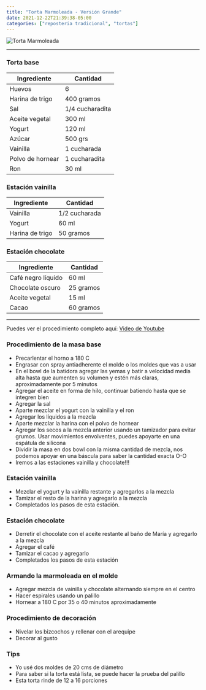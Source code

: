```yaml
---
title: "Torta Marmoleada - Versión Grande"
date: 2021-12-22T21:39:38-05:00
categories: ["reposteria tradicional", "tortas"]
---
```

![Torta Marmoleada](../../images/torta_marmoleada.jpg)
___
### Torta base

| Ingrediente | Cantidad |
| ----------- | ----------- |
| Huevos | 6 |
| Harina de trigo | 400 gramos |
| Sal | 1/4 cucharadita |
| Aceite vegetal | 300 ml |
| Yogurt | 120 ml |
| Azúcar | 500 grs |
| Vainilla | 1 cucharada |
| Polvo de hornear | 1 cucharadita |
| Ron | 30 ml |

### Estación vainilla

| Ingrediente | Cantidad |
| ----------- | ----------- |
| Vainilla | 1/2 cucharada |
| Yogurt | 60 ml |
| Harina de trigo | 50 gramos |

### Estación chocolate

| Ingrediente | Cantidad |
| ----------- | ----------- |
| Café negro líquido | 60 ml |
| Chocolate oscuro | 25 gramos |
| Aceite vegetal| 15 ml |
| Cacao | 60 gramos |
___

Puedes ver el procedimiento completo aquí: [Video de Youtube](https://youtu.be/BIyNbd9ubzI)

### Procedimiento de la masa base
- Precarlentar el horno a 180 C
- Engrasar con spray antiadherente el molde o los moldes que vas a usar
- En el bowl de la batidora agregar las yemas y batir a velocidad media alta hasta que aumenten su volumen y estén más claras, aproximadamente por 5 minutos
- Agregar el aceite en forma de hilo, continuar batiendo hasta que se integren bien
- Agregar la sal
- Aparte mezclar el yogurt con la vainilla y el ron 
- Agregar los líquidos a la mezcla
- Aparte mezclar la harina con el polvo de hornear
- Agregar los secos a la mezcla anterior usando un tamizador para evitar grumos. Usar movimientos envolventes, puedes apoyarte en una espátula de silicona
- Dividir la masa en dos bowl con la misma cantidad de mezcla, nos podemos apoyar en una báscula para saber la cantidad exacta O-O
- Iremos a las estaciones vainilla y chocolate!!! 

### Estación vainilla
- Mezclar el yogurt y la vainilla restante y agregarlos a la mezcla
- Tamizar el resto de la harina y agregarlo a la mezcla
- Completados los pasos de esta estación.

### Estación chocolate
- Derretir el chocolate con el aceite restante al baño de María y agregarlo a la mezcla 
- Agregar el café
- Tamizar el cacao y agregarlo
- Completados los pasos de esta estación

### Armando la marmoleada en el molde
- Agregar mezcla de vainilla y chocolate alternando siempre en el centro
- Hacer espirales usando un palillo
- Hornear a 180 C por 35 o 40 minutos aproximadamente 

### Procedimiento de decoración
- Nivelar los bizcochos y rellenar con el arequipe
- Decorar al gusto

### Tips
- Yo usé dos moldes de 20 cms de diámetro
- Para saber si la torta está lista, se puede hacer la prueba del palillo
- Esta torta rinde de 12 a 16 porciones
